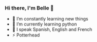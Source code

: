 ### Hi there, I'm Belle 👋

- 🔭 I’m constantly learning new things
- 🌱 I’m currently learning python
- 💬 I speak Spanish, English and French
- ⚡ Potterhead

